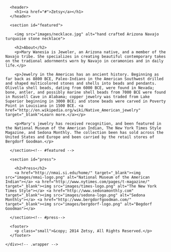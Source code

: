 <head>
    <meta charset="utf-8">
    <title>Zetsy - Handmade</title>
    <link rel="stylesheet" href="http://cdnjs.cloudflare.com/ajax/libs/normalize/3.0.1/normalize.min.css">
    <link rel="stylesheet" href="css/style.css">
    <script src="http://cdnjs.cloudflare.com/ajax/libs/modernizr/2.8.1/modernizr.min.js"></script>
  </head>
  <body>
    <div class="wrapper">
      
      <header>
        <h1><a href="#">Zetsy</a></h1>
      </header>

      <section id="featured">

        <img src="images/necklace.jpg" alt="hand crafted Arizona Navajo turquoise stone necklace">
        
        <h2>About</h2>
        <p>Mary Wanesia is Jeweler, an Arizona native, and a member of the Navajo tribe. She specializes in creating beautiful contemporary takes on the tradional adornments worn by Navajo in ceramonies and in daily life.</p>

        <p>Jewelry in the Americas has an ancient history. Beginning as far back as 8800 BCE, Paleo-Indians in the American Southwest drilled and shaped multicolored stones and shells into beads and pendants. Olivella shell beads, dating from 6000 BCE, were found in Nevada; bone, antler, and possibly marine shell beads from 7000 BCE were found in Russell Cave in Alabama; copper jewelry was traded from Lake Superior beginning in 3000 BCE; and stone beads were carved in Poverty Point in Louisiana in 1500 BCE. <a href="http://en.wikipedia.org/wiki/Native_American_jewelry" target="_blank">Learn more.</a></p>

        <p>Mary's jewelry has received recognition, and been featured in the National Museum of the American Indian, The New York Times Style Magazine, and Sedona Monthly. The collection been has sold across the United States and Europe and been carried by the retail stores of Bergdorf Goodman.</p>

      </section><!-- #featured -->

      <section id="press">

        <h2>Press</h2>
        <a href="http://nmai.si.edu/home/" target="_blank"><img src="images/nmai-logo.png" alt="National Museum of the American Indian"></a> <a href="http://www.nytimes.com/pages/t-magazine/" target="_blank"><img src="images/times-logo.png" alt="The New York Times Style"></a> <a href="http://www.sedonamonthly.com" target="_blank"><img src="images/sedona-logo.png" alt="Sedona Monthly"></a> <a href="http://www.bergdorfgoodman.com/" target="_blank"><img src="images/bergdorf-logo.png" alt="Begdorf Goodman"></a>

      </section><!-- #press-->

      <footer>
        <p class="small">&copy; 2014 Zetsy, All Rights Reserved.</p>
      </footer>

    </div><!-- .wrapper -->
  </body>
